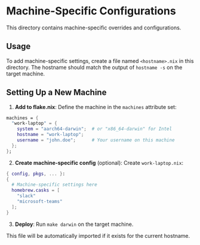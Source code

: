 # Machine-Specific Configurations

This directory contains machine-specific overrides and configurations.

## Usage

To add machine-specific settings, create a file named `<hostname>.nix` in this directory.
The hostname should match the output of `hostname -s` on the target machine.

## Setting Up a New Machine

1. **Add to flake.nix**: Define the machine in the `machines` attribute set:
```nix
machines = {
  "work-laptop" = {
    system = "aarch64-darwin";  # or "x86_64-darwin" for Intel
    hostname = "work-laptop";
    username = "john.doe";      # Your username on this machine
  };
};
```

2. **Create machine-specific config** (optional): Create `work-laptop.nix`:
```nix
{ config, pkgs, ... }:
{
  # Machine-specific settings here
  homebrew.casks = [
    "slack"
    "microsoft-teams"
  ];
}
```

3. **Deploy**: Run `make darwin` on the target machine.

This file will be automatically imported if it exists for the current hostname.
